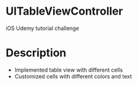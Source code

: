 UITableViewController
======
iOS Udemy tutorial challenge

# Description
* Implemented table view with different cells
* Customized cells with different colors and text
